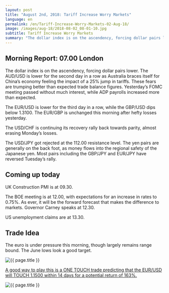 ```yaml
---
layout: post
title: "August 2nd, 2018: Tariff Increase Worry Markets"
language: en
permalink: /en/Tariff-Increase-Worry-Markets-02-Aug-18/
image: /images/aug-18/2018-08-02_08-01-10.jpg
subtitle: Tariff Increase Worry Markets
summary: "The dollar index is on the ascendency, forcing dollar pairs lower. The AUD/USD is lower for the second day in a row as Australia braces itself for China’s economy feeling the impact of a 25% jump in tariffs"
---
```

## Morning Report: 07.00 London

The dollar index is on the ascendency, forcing dollar pairs lower. The AUD/USD is lower for the second day in a row as Australia braces itself for China’s economy feeling the impact of a 25% jump in tariffs. These fears are trumping better than expected trade balance figures. Yesterday’s FOMC meeting passed without much interest, while ADP payrolls increased more than expected. 

The EUR/USD is lower for the third day in a row, while the GBP/USD dips below 1.3100. The EUR/GBP is unchanged this morning after hefty losses yesterday. 

The USD/CHF is continuing its recovery rally back towards parity, almost erasing Monday’s losses. 

The USD/JPY got rejected at the 112.00 resistance level. The yen pairs are generally on the back foot, as money flows into the regional safety of the Japanese yen. Most pairs including the GBP/JPY and EUR/JPY have reversed Tuesday’s rally. 

## Coming up today

UK Construction PMI is at 09.30. 

The BOE meeting is at 12.00, with expectations for an increase in rates to 0.75%. As ever, it will be the forward forecast that makes the difference to markets. Governor Carney speaks at 12.30. 

US unemployment claims are at 13.30. 

## Trade Idea

The euro is under pressure this morning, though largely remains range bound. The June lows look a good target.

<img class="post-image" src="{{ site.url }}/images/aug-18/2018-08-02_08-01-10.jpg" alt="{{ page.title }}" title="{{ page.title }}">

<a href="%LINK%%?currency=GBP&market=forex&underlying=frxEURUSD&formname=touchnotouch&duration_amount=14&duration_units=d&amount=10&amount_type=stake&expiry_type=duration&barrier=1.1500" target="_blank">A good way to play this is a ONE TOUCH trade predicting that the EUR/USD will TOUCH 1.1500 within 14 days for a potential return of 163%.</a>

<img class="post-image" src="{{ site.url }}/images/aug-18/2018-08-02_08-04-34.jpg" alt="{{ page.title }}" title="{{ page.title }}">
